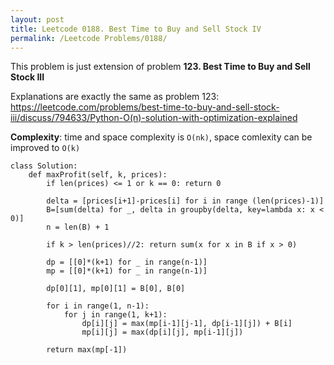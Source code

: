 ```yaml
---
layout: post
title: Leetcode 0188. Best Time to Buy and Sell Stock IV
permalink: /Leetcode Problems/0188/
---
```


This problem is just extension of problem **123. Best Time to Buy and Sell Stock III**

Explanations are exactly the same as problem 123: https://leetcode.com/problems/best-time-to-buy-and-sell-stock-iii/discuss/794633/Python-O(n)-solution-with-optimization-explained

**Complexity**: time and space complexity is `O(nk)`, space comlexity can be improved to `O(k)`

```
class Solution:
    def maxProfit(self, k, prices):
        if len(prices) <= 1 or k == 0: return 0
        
        delta = [prices[i+1]-prices[i] for i in range (len(prices)-1)]
        B=[sum(delta) for _, delta in groupby(delta, key=lambda x: x < 0)]
        n = len(B) + 1

        if k > len(prices)//2: return sum(x for x in B if x > 0)
        
        dp = [[0]*(k+1) for _ in range(n-1)] 
        mp = [[0]*(k+1) for _ in range(n-1)] 

        dp[0][1], mp[0][1] = B[0], B[0]

        for i in range(1, n-1):
            for j in range(1, k+1):
                dp[i][j] = max(mp[i-1][j-1], dp[i-1][j]) + B[i]
                mp[i][j] = max(dp[i][j], mp[i-1][j])

        return max(mp[-1])
```